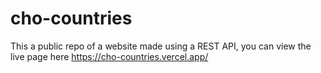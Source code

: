 # cho-countries
This a public repo of a website made using a REST API, you can view the live page here https://cho-countries.vercel.app/
